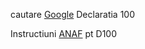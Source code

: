 
cautare [Google](https://www.google.com/search?q=declaratie+D100+completare&lr=lang_ro&sca_esv=e67bfb76afbc48f5&rlz=1C1JJTC_enRO1087RO1087&biw=1536&bih=762&tbs=lr%3Alang_1ro&sxsrf=ADLYWII2USQ7Aulii-_0Ftd5roMXTNInKw%3A1719832092422&ei=HI6CZuOwGc2Fxc8PvLuF4AM&ved=0ahUKEwjjrsTn2YWHAxXNQvEDHbxdATwQ4dUDCBA&uact=5&oq=declaratie+D100+completare&gs_lp=Egxnd3Mtd2l6LXNlcnAiGmRlY2xhcmF0aWUgRDEwMCBjb21wbGV0YXJlMggQABiABBiiBDIIEAAYgAQYogQyCBAAGIAEGKIEMggQABiABBiiBEitF1CZDFi2EnABeACQAQCYAZsBoAGkBKoBAzAuNLgBA8gBAPgBAZgCBKACugPCAgoQABiwAxjWBBhHmAMA4gMFEgExIECIBgGQBgiSBwMxLjOgB-8N&sclient=gws-wiz-serp#ip=1) Declaratia 100

Instructiuni [ANAF](https://static.anaf.ro/static/10/Anaf/transparenta/instructiuni_100.pdf) pt D100
